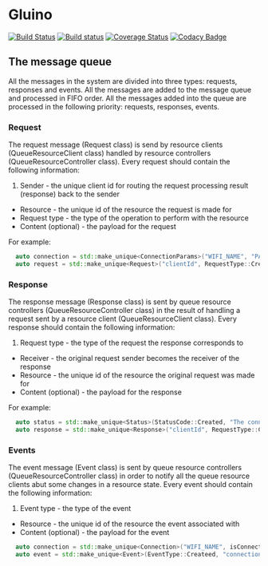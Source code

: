 # Gluino
[![Build Status](https://api.travis-ci.org/anisimovsergey/gluino.svg?branch=master)](https://travis-ci.org/anisimovsergey/gluino?branch=master)
[![Build status](https://ci.appveyor.com/api/projects/status/oiyjkkvbiyfy2u0h?svg=true)](https://ci.appveyor.com/project/anisimovsergey/gluino)
[![Coverage Status](https://coveralls.io/repos/github/anisimovsergey/gluino/badge.svg?branch=master)](https://coveralls.io/github/anisimovsergey/gluino?branch=master)
[![Codacy Badge](https://api.codacy.com/project/badge/Grade/74ecfbf675f34a3192ee0894ba75043e)](https://www.codacy.com/app/anisimovsergey/gluino?utm_source=github.com&amp;utm_medium=referral&amp;utm_content=anisimovsergey/gluino&amp;utm_campaign=Badge_Grade)

## The message queue

All the messages in the system are divided into three types: requests, responses and events.
All the messages are added to the message queue and processed in FIFO order.
All the messages added into the queue are processed in the following priority: requests, responses, events.

### Request
The request message (Request class) is send by resource clients (QueueResourceClient class) handled by resource controllers (QueueResourceController class). Every request should contain the following information:

1. Sender - the unique client id for routing the request processing result (response) back to the sender
* Resource - the unique id of the resource the request is made for
* Request type - the type of the operation to perform with the resource
* Content (optional) - the payload for the request

For example:
```cpp
  auto connection = std::make_unique<ConnectionParams>("WIFI_NAME", "PASSWORD");
  auto request = std::make_unique<Request>("clientId", RequestType::Create, "connection", std::move(connection));
```

### Response
The response message (Response class) is sent by queue resource controllers (QueueResourceController class) in the result of handling a request sent by a resource client (QueueResourceClient class). Every response should contain the following information:

1. Request type - the type of the request the response corresponds to
* Receiver - the original request sender becomes the receiver of the response
* Resource - the unique id of the resource the original request was made for
* Content (optional) - the payload for the response

For example:
```cpp
  auto status = std::make_unique<Status>(StatusCode::Created, "The connection was created.");
  auto response = std::make_unique<Response>("clientId", RequestType::Create, "connection", std::move(status));
```

### Events
The event message (Event class) is sent by queue resource controllers (QueueResourceController class) in order to notify all the queue resource clients abut some changes in a resource state. Every event should contain the following information:

1. Event type - the type of the event
* Resource - the unique id of the resource the event associated with
* Content (optional) - the payload for the event

```cpp
  auto connection = std::make_unique<Connection>("WIFI_NAME", isConnected);
  auto event = std::make_unique<Event>(EventType::Createed, "connection", std::move(connection));
```
